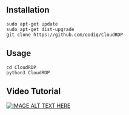 Installation
----
```console
sudo apt-get update
sudo apt-get dist-upgrade  
git clone https://github.com/oodiq/CloudRDP
```
Usage
----
```console  
cd CloudRDP
python3 CloudRDP
```
Video Tutorial
----
[![IMAGE ALT TEXT HERE](https://img.youtube.com/vi/zYC8cHvL9Fk/0.jpg)](https://www.youtube.com/watch?v=zYC8cHvL9Fk)
